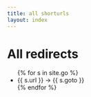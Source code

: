 ```yaml
---
title: all shorturls
layout: index
---
```

<h1>All redirects</h1>
<ul>
{% for s in site.go %}
    <li>{{ s.url }} -> {{ s.goto }}</li>
{% endfor %}
</ul>
